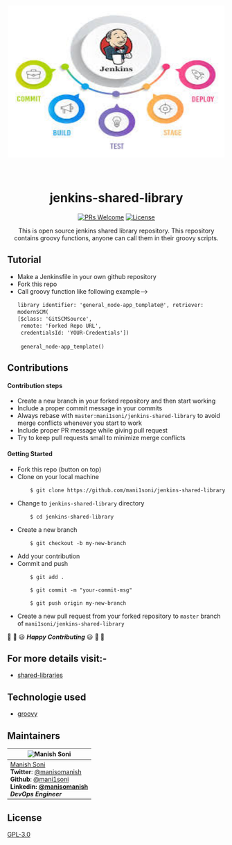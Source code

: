 <div align="center" id="top">
	<br>
	<br>
	<br>
	<img width="500" height="350" src="https://raw.githubusercontent.com/mani1soni/jenkins-shared-library/master/logo/jenkins.jpeg" >
	<br>
	<br>
	<br>
        
# jenkins-shared-library

[![PRs Welcome](https://img.shields.io/badge/contributions-welcome-brightgreen.svg)](http://makeapullrequest.com) [![License](https://img.shields.io/badge/license-GPL-green.svg)](LICENSE)

This is open source jenkins shared library repository. This repository contains groovy functions, anyone can call them in their groovy scripts. 
</div>


## Tutorial

* Make a Jenkinsfile in your own github repository
* Fork this repo
* Call groovy function like following example-->
    ```
    library identifier: 'general_node-app_template@', retriever: modernSCM(
    [$class: 'GitSCMSource',
     remote: 'Forked Repo URL',
     credentialsId: 'YOUR-Credentials'])
    
     general_node-app_template()

     ```


## Contributions 

#### Contribution steps

* Create a new branch in your forked repository and then start working
* Include a proper commit message in your commits
* Always rebase with `master:mani1soni/jenkins-shared-library` to avoid merge conflicts whenever you start to work
* Include proper PR message while giving pull request
* Try to keep pull requests small to minimize merge conflicts

#### Getting Started

* Fork this repo (button on top)
* Clone on your local machine
    ```
        $ git clone https://github.com/mani1soni/jenkins-shared-library
    ```
* Change to `jenkins-shared-library` directory
    ```
        $ cd jenkins-shared-library
    ```
* Create a new branch
    ```
        $ git checkout -b my-new-branch
    ```
* Add your contribution
* Commit and push
    ```
        $ git add .
    ```
    ```
        $ git commit -m "your-commit-msg"
    ```
    ```
        $ git push origin my-new-branch
    ```
* Create a new pull request from your forked repository to `master` branch of `mani1soni/jenkins-shared-library`

:tada: :confetti_ball: :smiley: _**Happy Contributing**_ :smiley: :confetti_ball: :tada:

## For more details visit:-
* [shared-libraries](https://www.jenkins.io/doc/book/pipeline/shared-libraries/)

## Technologie used 
* [groovy](https://groovy-lang.org/)

## Maintainers

| <img alt="Manish Soni" src="https://avatars3.githubusercontent.com/u/30206849?s=460&v=4" height="70"   />                                                                                                                  |
| -------------------------------------------------------------------------------------------------------------------------------------------------------------------------------------------------------------------------------- |
| [Manish Soni](https://mani1soni.github.io/)<br><strong>Twitter</strong>: [@manisomanish](https://twitter.com/manisomanish)<br><strong>Github</strong>: [@mani1soni](https://github.com/mani1soni)<br> <strong>Linkedin<strong>: [@manisomanish](https://www.linkedin.com/in/manisomanish/)<br> _DevOps Engineer_ |





## License
[GPL-3.0](LICENSE)
